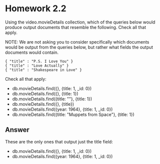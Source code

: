 # Homework 2.2

Using the video.movieDetails collection, which of the queries below would produce output documents that resemble the following. Check all that apply.

NOTE: We are not asking you to consider specifically which documents would be output from the queries below, but rather what fields the output documents would contain.

    { "title" : "P.S. I Love You" }
    { "title" : "Love Actually" }
    { "title" : "Shakespeare in Love" }

Check all that apply:

- db.movieDetails.find({}, {title: 1, _id: 0})
- db.movieDetails.find({}, {title: 1})
- db.movieDetails.find({title: ""}, {title: 1})
- db.movieDetails.find({}, {title})
- db.movieDetails.find({year: 1964}, {title: 1, _id: 0})
- db.movieDetails.find({title: "Muppets from Space"}, {title: 1})

## Answer

These are the only ones that output just the title field:

- db.movieDetails.find({}, {title: 1, _id: 0})
- db.movieDetails.find({year: 1964}, {title: 1, _id: 0})